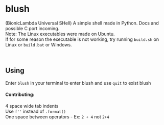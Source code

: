 # blush
(BionicLambda Universal SHell)
A simple shell made in Python. Docs and possible C port incoming.
<br/>
Note: The Linux executables were made on Ubuntu. <br/>
If for some reason the executable is not working, try running `build.sh` on Linux or `build.bat` or Windows. <br/>

<br/>

## Using
Enter `blush` in your terminal to enter blush and use `quit` to exist blush

#### Contributing:
4 space wide tab indents <br/>
Use `f''` instead of `.format()` <br/>
One space between operators - Ex: `2 + 4` not `2+4`
